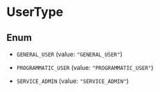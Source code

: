 

# UserType

## Enum


* `GENERAL_USER` (value: `"GENERAL_USER"`)

* `PROGRAMMATIC_USER` (value: `"PROGRAMMATIC_USER"`)

* `SERVICE_ADMIN` (value: `"SERVICE_ADMIN"`)



